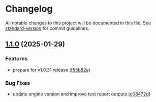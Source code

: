 # Changelog

All notable changes to this project will be documented in this file. See [standard-version](https://github.com/conventional-changelog/standard-version) for commit guidelines.

## [1.1.0](https://github.com/HelloblueAI/Bleu.js/compare/v1.0.30...v1.1.0) (2025-01-29)


### Features

* prepare for v1.0.31 release ([f55b82e](https://github.com/HelloblueAI/Bleu.js/commit/f55b82e5d8fac0830d2cb66f6acf3d42ae9e5238))


### Bug Fixes

* update engine version and improve test report outputs ([c08472d](https://github.com/HelloblueAI/Bleu.js/commit/c08472d2cbcd0ce9a508b3ba933b2360773932ca))
